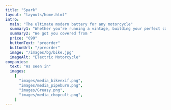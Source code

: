 ```yaml
---
title: "Spark"
layout: "layouts/home.html"
intro:
  main: "The ultimate modern battery for any motorcycle"
  summary1: "Whether you’re running a vintage, building your perfect café racer or just making your daily motorcycle as reliable as it can be."
  summary2: "We got you covered from "
  price: "€99"
  buttonText: "preorder"
  buttonUrl: "/preorder"
  image: "/images/bg/bike.jpg"
  imageAlt: "Electric Motorcycle"
companies:
  text: "As seen in"
  images:
    [
      "images/media_bikeexif.png",
      "images/media_pipeburn.png",
      "images/Greasy.png",
      "images/media_chopcult.png",
    ]
---
```

